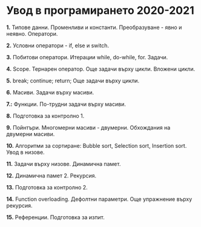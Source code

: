 # Увод в програмирането 2020-2021

**1.** Типове данни. Променливи и константи. Преобразуване - явно и неявно. Оператори.

**2.** Условни оператори - if, else и switch.

**3.** Побитови оператори. Итерации while, do-while, for. Задачи.

**4.** Scope. Тернарен оператор. Още задачи върху цикли. Вложени цикли.

**5.** break; continue; return; Още задачи върху цикли. 

**6.** Масиви. Задачи върху масиви. 

**7.:** Функции. По-трудни задачи върху масиви.

**8.** Подготовка за контролно 1.

**9.** Пойнтъри. Многомерни масиви - двумерни. Обхождания на двумерни масиви.

**10.** Алгоритми за сортиране: Bubble sort, Selection sort, Insertion sort. Увод в низове.

**11.** Задачи върху низове. Динамична памет.

**12.** Динамична памет 2. Рекурсия.

**13.** Подготовка за контролно 2.

**14.** Function overloading. Дефолтни параметри. Още упражнение върху рекурсия.

**15.** Референции. Подготовка за изпит.
